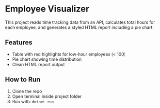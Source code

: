 # Employee Visualizer

This project reads time tracking data from an API, calculates total hours for each employee, and generates a styled HTML report including a pie chart.

## Features
- Table with red highlights for low-hour employees (< 100)
- Pie chart showing time distribution
- Clean HTML report output

## How to Run
1. Clone the repo
2. Open terminal inside project folder
3. Run with: `dotnet run`
